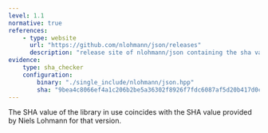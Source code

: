 ```yaml
---
level: 1.1
normative: true
references:
    - type: website
      url: "https://github.com/nlohmann/json/releases"
      description: "release site of nlohmann/json containing the sha values"
evidence:
    type: sha_checker
    configuration:
        binary: "./single_include/nlohmann/json.hpp"
        sha: "9bea4c8066ef4a1c206b2be5a36302f8926f7fdc6087af5d20b417d0cf103ea6"
---
```


The SHA value of the library in use coincides with the SHA value provided by Niels Lohmann for that version.